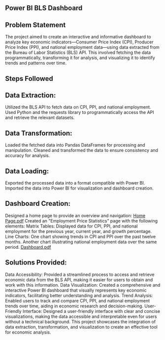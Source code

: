 ## Power BI BLS Dashboard

## Problem Statement
The project aimed to create an interactive and informative dashboard to analyze key economic indicators—Consumer Price Index (CPI), Producer Price Index (PPI), and national employment data—using data extracted from the Bureau of Labor Statistics (BLS) API. This involved fetching the data programmatically, transforming it for analysis, and visualizing it to identify trends and patterns over time.

## Steps Followed

## Data Extraction:

Utilized the BLS API to fetch data on CPI, PPI, and national employment.
Used Python and the requests library to programmatically access the API and retrieve the relevant datasets.

## Data Transformation:

Loaded the fetched data into Pandas DataFrames for processing and manipulation.
Cleaned and transformed the data to ensure consistency and accuracy for analysis.

## Data Loading:

Exported the processed data into a format compatible with Power BI.
Imported the data into Power BI for visualization and dashboard creation.

## Dashboard Creation:

Designed a home page to provide an overview and navigation:
[Home Page.pdf](https://github.com/samipdk/BLS_powerbidashboard/files/15400518/Home.Page.pdf)
Created an "Employment Price Statistics" page with the following elements:
Matrix Tables:
Displayed data for CPI, PPI, and national employment for the previous year, current year, and growth percentage.
Line Charts:
One chart showing trends in CPI and PPI over the past twelve months.
Another chart illustrating national employment data over the same period.
[Dashboard.pdf](https://github.com/samipdk/BLS_powerbidashboard/files/15400519/Dashboard.pdf)

## Solutions Provided: 
Data Accessibility: Provided a streamlined process to access and retrieve economic data from the BLS API, making it easier for users to obtain and work with this information.
Data Visualization: Created a comprehensive and interactive Power BI dashboard that visually represents key economic indicators, facilitating better understanding and analysis.
Trend Analysis: Enabled users to track and compare CPI, PPI, and national employment trends over time, aiding in economic research and decision-making.
User-Friendly Interface: Designed a user-friendly interface with clear and concise visualizations, making the data accessible and interpretable even for users without a technical background.
This project showcases the integration of data extraction, transformation, and visualization to create an effective tool for economic analysis.



